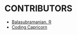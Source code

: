 # CONTRIBUTORS

* [Balasubramanian. R](https://github.com/Cyberkid2311)
* [Coding Capricorn](https://github.com/codingCapricorn)
